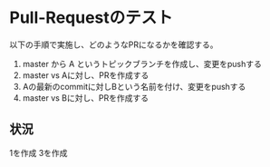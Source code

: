 # Pull-Requestのテスト

以下の手順で実施し、どのようなPRになるかを確認する。

1. master から A というトピックブランチを作成し、変更をpushする
2. master vs Aに対し、PRを作成する
3. Aの最新のcommitに対しBという名前を付け、変更をpushする
4. master vs Bに対し、PRを作成する

## 状況
1を作成
3を作成

